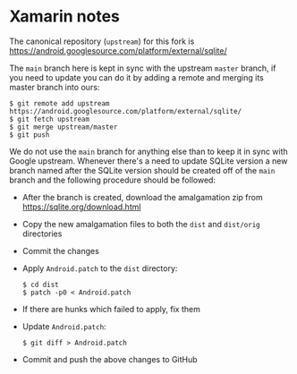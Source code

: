 # Xamarin notes

The canonical repository (`upstream`) for this fork is
https://android.googlesource.com/platform/external/sqlite/

The `main` branch here is kept in sync with the upstream `master` branch,
if you need to update you can do it by adding a remote and
merging its master branch into ours:

    $ git remote add upstream https://android.googlesource.com/platform/external/sqlite/
    $ git fetch upstream
    $ git merge upstream/master
    $ git push

We do not use the `main` branch for anything else than to keep it in sync with
Google upstream.  Whenever there's a need to update SQLite version a new branch
named after the SQLite version should be created off of the `main` branch and
the following procedure should be followed:

   * After the branch is created, download the amalgamation zip from https://sqlite.org/download.html
   * Copy the new amalgamation files to both the `dist` and `dist/orig` directories
   * Commit the changes
   * Apply `Android.patch` to the `dist` directory:

         $ cd dist
         $ patch -p0 < Android.patch
	
   * If there are hunks which failed to apply, fix them
   * Update `Android.patch`:
	
         $ git diff > Android.patch

   * Commit and push the above changes to GitHub

